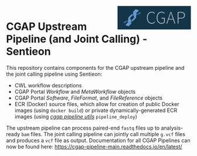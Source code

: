 <img src="https://github.com/dbmi-bgm/cgap-pipeline/blob/master/docs/images/cgap_logo.png" width="200" align="right">

# CGAP Upstream Pipeline (and Joint Calling) - Sentieon

This repository contains components for the CGAP upstream pipeline and the joint calling pipeline using Sentieon:

  * CWL workflow descriptions
  * CGAP Portal *Workflow* and *MetaWorkflow* objects
  * CGAP Portal *Software*, *FileFormat*, and *FileReference* objects
  * ECR (Docker) source files, which allow for creation of public Docker images (using `docker build`) or private dynamically-generated ECR images (using [*cgap pipeline utils*](https://github.com/dbmi-bgm/cgap-pipeline-utils/) `pipeline_deploy`)

The upstream pipeline can process paired-end `fastq` files up to analysis-ready `bam` files.
The joint calling pipeline can jointly call multiple `g.vcf` files and produces a `vcf` file as output.
Documentation for all CGAP Pipelines can now be found here:
https://cgap-pipeline-main.readthedocs.io/en/latest/
